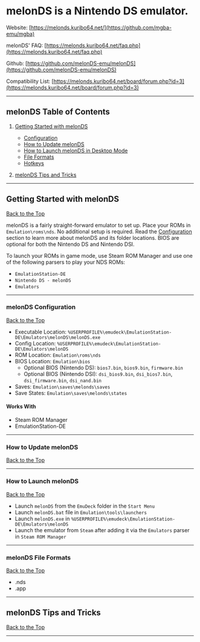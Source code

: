 # melonDS is a Nintendo DS emulator.

Website: [https://melonds.kuribo64.net/](https://github.com/mgba-emu/mgba)

melonDS' FAQ: [https://melonds.kuribo64.net/faq.php](https://melonds.kuribo64.net/faq.php)

Github: [https://github.com/melonDS-emu/melonDS](https://github.com/melonDS-emu/melonDS)

Compatibility List: [https://melonds.kuribo64.net/board/forum.php?id=3](https://melonds.kuribo64.net/board/forum.php?id=3)

***

## melonDS Table of Contents

1. [Getting Started with melonDS](#getting-started-with-melonds)
   - [Configuration](#melonds-configuration)
   - [How to Update melonDS](#how-to-update-melonds)
   - [How to Launch melonDS in Desktop Mode](#how-to-launch-melonds)
   - [File Formats](#melonds-file-formats)
   - [Hotkeys](../../controls-and-hotkeys/windows/hotkeys.md#melonds-nds-standalone)

2. [melonDS Tips and Tricks](#melonds-tips-and-tricks)

***

## Getting Started with melonDS

[Back to the Top](#melonds-table-of-contents)

melonDS is a fairly straight-forward emulator to set up. Place your ROMs in `Emulation\roms\nds`. No additional setup is required. Read the [Configuration](#melonds-configuration) section to learn more about melonDS and its folder locations. BIOS are optional for both the Nintendo DS and Nintendo DSI.

To launch your ROMs in game mode, use Steam ROM Manager and use one of the following parsers to play your NDS ROMs:

- `EmulationStation-DE`
- `Nintendo DS - melonDS`
- `Emulators`

***

### melonDS Configuration

[Back to the Top](#melonds-table-of-contents)

- Executable Location: `%USERPROFILE%\emudeck\EmulationStation-DE\Emulators\melonDS\melonDS.exe`
- Config Location: `%USERPROFILE%\emudeck\EmulationStation-DE\Emulators\melonDS`
- ROM Location: `Emulation\roms\nds`
- BIOS Location: `Emulation\bios`
  - Optional BIOS (Nintendo DS): `bios7.bin`, `bios9.bin`, `firmware.bin`
  - Optional BIOS (Nintendo DSI): `dsi_bios9.bin`, `dsi_bios7.bin`, `dsi_firmware.bin`, `dsi_nand.bin`
- Saves: `Emulation\saves\melonds\saves`
- Save States: `Emulation\saves\melonds\states`

#### Works With

- Steam ROM Manager
- EmulationStation-DE

***

### How to Update melonDS

[Back to the Top](#melonds-table-of-contents)

***

### How to Launch melonDS

[Back to the Top](#melonds-table-of-contents)

- Launch `melonDS` from the `EmuDeck` folder in the `Start Menu`
- Launch `melonDS.bat` file in `Emulation\tools\launchers`
- Launch `melonDS.exe` in `%USERPROFILE%\emudeck\EmulationStation-DE\Emulators\melonDS`
- Launch the emulator from `Steam` after adding it via the `Emulators` parser in `Steam ROM Manager`

***

### melonDS File Formats

[Back to the Top](#melonds-table-of-contents)

- .nds
- .app

***

## melonDS Tips and Tricks

[Back to the Top](#melonds-table-of-contents)

***
